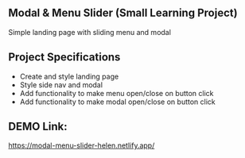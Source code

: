 ## Modal & Menu Slider (Small Learning Project)

Simple landing page with sliding menu and modal

## Project Specifications

- Create and style landing page
- Style side nav and modal
- Add functionality to make menu open/close on button click
- Add functionality to make modal open/close on button click

## DEMO Link:
https://modal-menu-slider-helen.netlify.app/
